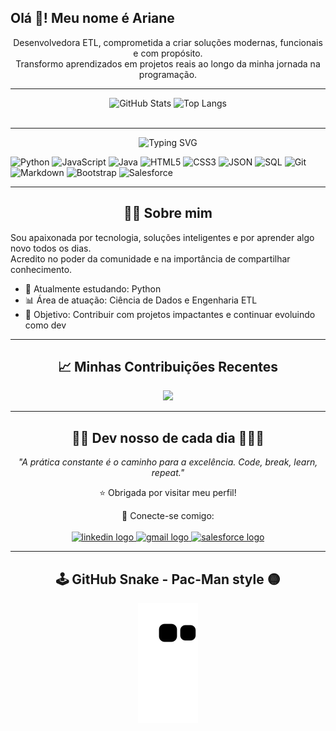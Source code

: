<div align="center">

<h2 align="left">Olá 👋! Meu nome é Ariane</h2>

Desenvolvedora ETL, comprometida a criar soluções modernas, funcionais e com propósito.  
Transformo aprendizados em projetos reais ao longo da minha jornada na programação.

</div>

---

<div align="center">
  <img src="https://github-readme-stats.vercel.app/api?username=Arii19&hide_title=false&hide_rank=false&show_icons=true&include_all_commits=true&count_private=true&disable_animations=false&theme=dracula&locale=pt-br&hide_border=false" height="150" alt="GitHub Stats" />
  <img src="https://github-readme-stats.vercel.app/api/top-langs?username=Arii19&locale=pt-br&hide_title=false&layout=compact&card_width=320&langs_count=5&theme=dracula&hide_border=false" height="150" alt="Top Langs" />
</div>

<br clear="both">

---

<p align="center">
  <img src="https://readme-typing-svg.herokuapp.com?font=Fira+Code&size=25&pause=1000&center=true&vCenter=true&multiline=true&width=435&lines=%F0%9F%92%A1+Conhecimentos+em%3A" alt="Typing SVG" />
</p>

<div align="left">

![Python](https://img.shields.io/badge/Python-3776AB?style=for-the-badge&logo=python&logoColor=white)
![JavaScript](https://img.shields.io/badge/JavaScript-F7DF1E?style=for-the-badge&logo=javascript&logoColor=black)
![Java](https://img.shields.io/badge/Java-ED8B00?style=for-the-badge&logo=java&logoColor=white)
![HTML5](https://img.shields.io/badge/HTML5-E34F26?style=for-the-badge&logo=html5&logoColor=white)
![CSS3](https://img.shields.io/badge/CSS3-1572B6?style=for-the-badge&logo=css3&logoColor=white)
![JSON](https://img.shields.io/badge/JSON-333333?style=for-the-badge&logo=json&logoColor=white)
![SQL](https://img.shields.io/badge/SQL-FF0000?style=for-the-badge&logo=sqlite&logoColor=white)
![Git](https://img.shields.io/badge/Git-F05032?style=for-the-badge&logo=git&logoColor=white)
![Markdown](https://img.shields.io/badge/Markdown-000000?style=for-the-badge&logo=markdown&logoColor=white)
![Bootstrap](https://img.shields.io/badge/Bootstrap-7952B3?style=for-the-badge&logo=bootstrap&logoColor=white)
![Salesforce](https://img.shields.io/badge/Salesforce-00A1E0?style=for-the-badge&logo=salesforce&logoColor=white)

</div>

---

<div align="center"> 
<h2>👩‍💻 Sobre mim</h2>
</div>

Sou apaixonada por tecnologia, soluções inteligentes e por aprender algo novo todos os dias.  
Acredito no poder da comunidade e na importância de compartilhar conhecimento.

- 🌱 Atualmente estudando: Python  
- 📊 Área de atuação: Ciência de Dados e Engenharia ETL  
- 🎯 Objetivo: Contribuir com projetos impactantes e continuar evoluindo como dev  

---

<div align="center">

## 📈 Minhas Contribuições Recentes

<img src="https://github-profile-trophy.vercel.app/?username=Arii19&theme=dracula&no-frame=true&column=4" />

</div>

---

<div align="center"> 
<h2>👩‍💻 Dev nosso de cada dia 👩🏻‍💻</h2>

_"A prática constante é o caminho para a excelência. Code, break, learn, repeat."_

⭐ Obrigada por visitar meu perfil!

🔗 Conecte-se comigo:
<br><br>
<a href="https://www.linkedin.com/in/ariane-rodrigues-2946851aa/" target="_blank">
  <img src="https://img.shields.io/static/v1?message=LinkedIn&logo=linkedin&label=&color=0077B5&logoColor=white&labelColor=&style=for-the-badge" height="35" alt="linkedin logo" />
</a>
<a href="mailto:ariane19duarte@gmail.com">
  <img src="https://img.shields.io/static/v1?message=Gmail&logo=gmail&label=&color=D14836&logoColor=white&labelColor=&style=for-the-badge" height="35" alt="gmail logo" />
</a>
<a href="https://www.salesforce.com/trailblazer/aduarte40" target="_blank">
  <img src="https://img.shields.io/static/v1?message=Salesforce&logo=salesforce&label=&color=00A1E0&logoColor=white&labelColor=&style=for-the-badge" height="35" alt="salesforce logo" />
</a>

</div>

---

<div align="center">

## 🕹️ GitHub Snake - Pac-Man style 🟡

<img src="https://raw.githubusercontent.com/Arii19/Arii19/output/github-contribution-grid-snake.svg" alt="Snake animation" />

</div>
